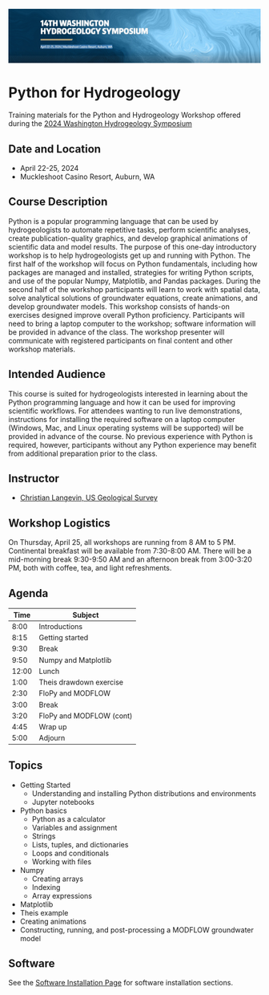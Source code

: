 ![alt](images/header.png)

# Python for Hydrogeology
Training materials for the Python and Hydrogeology Workshop offered during the [2024 Washington Hydrogeology Symposium](https://www.wahgs.uw.edu/)

## Date and Location
* April 22-25, 2024 
* Muckleshoot Casino Resort, Auburn, WA

## Course Description
Python is a popular programming language that can be used by hydrogeologists to automate repetitive tasks, perform scientific analyses, create publication-quality graphics, and develop graphical animations of scientific data and model results.  The purpose of this one-day introductory workshop is to help hydrogeologists get up and running with Python.   The first half of the workshop will focus on Python fundamentals, including how packages are managed and installed, strategies for writing Python scripts, and use of the popular Numpy, Matplotlib, and Pandas packages.  During the second half of the workshop participants will learn to work with spatial data, solve analytical solutions of groundwater equations, create animations, and develop groundwater models.  This workshop consists of hands-on exercises designed improve overall Python proficiency.  Participants will need to bring a laptop computer to the workshop; software information will be provided in advance of the class.  The workshop presenter will communicate with registered participants on final content and other workshop materials.

## Intended Audience
This course is suited for hydrogeologists interested in learning about the Python programming language and how it can be used for improving scientific workflows.  For attendees wanting to run live demonstrations, instructions for installing the required software on a laptop computer (Windows, Mac, and Linux operating systems will be supported) will be provided in advance of the course.  No previous experience with Python is required, however, participants without any Python experience may benefit from additional preparation prior to the class.

## Instructor
* [Christian Langevin, US Geological Survey](https://www.usgs.gov/staff-profiles/christian-langevin)

## Workshop Logistics
On Thursday, April 25, all workshops are running from 8 AM to 5 PM. Continental breakfast will be available from 7:30-8:00 AM. There will be a mid-morning break 9:30-9:50 AM and an afternoon break from 3:00-3:20 PM, both with coffee, tea, and light refreshments.

## Agenda

| Time | Subject |
| --- | --- |
| 8:00 | Introductions |
| 8:15 | Getting started |
| 9:30 | Break |
| 9:50 | Numpy and Matplotlib |
| 12:00 | Lunch |
| 1:00 | Theis drawdown exercise |
| 2:30 | FloPy and MODFLOW |
| 3:00 | Break |
| 3:20 | FloPy and MODFLOW (cont) |
| 4:45 | Wrap up |
| 5:00 | Adjourn |

## Topics
* Getting Started
  - Understanding and installing Python distributions and environments
  - Jupyter notebooks
* Python basics
  - Python as a calculator
  - Variables and assignment
  - Strings
  - Lists, tuples, and dictionaries
  - Loops and conditionals
  - Working with files
* Numpy
  - Creating arrays
  - Indexing
  - Array expressions
* Matplotlib
* Theis example
* Creating animations
* Constructing, running, and post-processing a MODFLOW groundwater model

## Software
See the [Software Installation Page](./SOFTWARE.md) for software installation sections.
